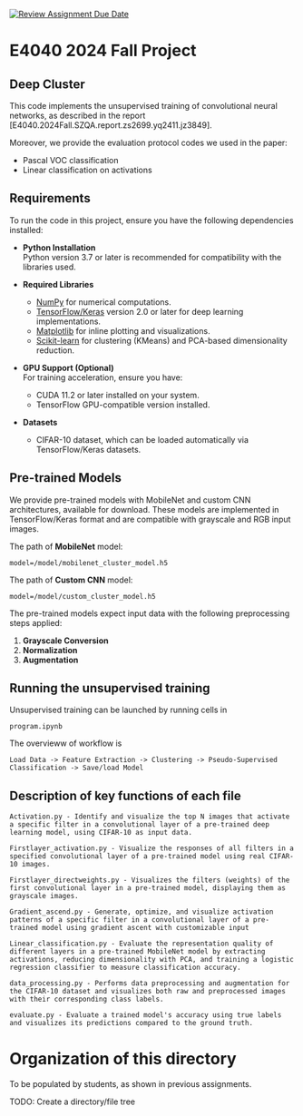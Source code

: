 [![Review Assignment Due Date](https://classroom.github.com/assets/deadline-readme-button-22041afd0340ce965d47ae6ef1cefeee28c7c493a6346c4f15d667ab976d596c.svg)](https://classroom.github.com/a/cZnpr7Ns)
# E4040 2024 Fall Project
## Deep Cluster
This code implements the unsupervised training of convolutional neural networks, as described in the report [E4040.2024Fall.SZQA.report.zs2699.yq2411.jz3849].

Moreover, we provide the evaluation protocol codes we used in the paper:
* Pascal VOC classification
* Linear classification on activations

## Requirements
To run the code in this project, ensure you have the following dependencies installed:

- **Python Installation**  
  Python version 3.7 or later is recommended for compatibility with the libraries used.

- **Required Libraries**  
  - [NumPy](https://numpy.org/) for numerical computations.
  - [TensorFlow/Keras](https://www.tensorflow.org/) version 2.0 or later for deep learning implementations.
  - [Matplotlib](https://matplotlib.org/) for inline plotting and visualizations.
  - [Scikit-learn](https://scikit-learn.org/) for clustering (KMeans) and PCA-based dimensionality reduction.

- **GPU Support (Optional)**  
  For training acceleration, ensure you have:
  - CUDA 11.2 or later installed on your system.
  - TensorFlow GPU-compatible version installed.

- **Datasets**  
  - CIFAR-10 dataset, which can be loaded automatically via TensorFlow/Keras datasets.
 
## Pre-trained Models

We provide pre-trained models with MobileNet and custom CNN architectures, available for download. These models are implemented in TensorFlow/Keras format and are compatible with grayscale and RGB input images.

The path of **MobileNet** model:
```
model=/model/mobilenet_cluster_model.h5
```
The path of **Custom CNN** model:
```
model=/model/custom_cluster_model.h5
```
The pre-trained models expect input data with the following preprocessing steps applied:
1. **Grayscale Conversion**  
2. **Normalization**  
3. **Augmentation**

## Running the unsupervised training
Unsupervised training can be launched by running cells in
```
program.ipynb
```
The overvieww of workflow is
```
Load Data -> Feature Extraction -> Clustering -> Pseudo-Supervised Classification -> Save/load Model
```
## Description of key functions of each file
```
Activation.py - Identify and visualize the top N images that activate a specific filter in a convolutional layer of a pre-trained deep learning model, using CIFAR-10 as input data.
```
```
Firstlayer_activation.py - Visualize the responses of all filters in a specified convolutional layer of a pre-trained model using real CIFAR-10 images.
```
```
Firstlayer_directweights.py - Visualizes the filters (weights) of the first convolutional layer in a pre-trained model, displaying them as grayscale images.
```
```
Gradient_ascend.py - Generate, optimize, and visualize activation patterns of a specific filter in a convolutional layer of a pre-trained model using gradient ascent with customizable input
```
```
Linear_classification.py - Evaluate the representation quality of different layers in a pre-trained MobileNet model by extracting activations, reducing dimensionality with PCA, and training a logistic regression classifier to measure classification accuracy.
```
```
data_processing.py - Performs data preprocessing and augmentation for the CIFAR-10 dataset and visualizes both raw and preprocessed images with their corresponding class labels.
```
```
evaluate.py - Evaluate a trained model's accuracy using true labels and visualizes its predictions compared to the ground truth.
```
# Organization of this directory
To be populated by students, as shown in previous assignments.

TODO: Create a directory/file tree
```

```
